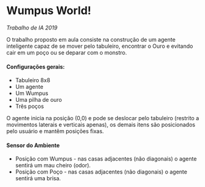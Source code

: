 # Wumpus World!

*Trabalho de IA 2019*

O trabalho proposto em aula consiste na construção de um agente inteligente capaz de se mover pelo tabuleiro, encontrar o Ouro e evitando cair em um poço ou se deparar com o monstro. 

#### Configurações gerais:

- Tabuleiro 8x8
- Um agente
- Um Wumpus
- Uma pilha de ouro
- Três poços

O agente inicia na posição (0,0) e pode se deslocar pelo tabuleiro (restrito a movimentos laterais e verticais apenas), os demais itens são posicionados pelo usuário e mantêm posições fixas.

#### Sensor do Ambiente
- Posição com Wumpus - nas casas adjacentes (não diagonais) o agente sentirá um mau cheiro (odor).
- Posição com Poço - nas casas adjacentes (não diagonais) o agente sentirá uma brisa.
